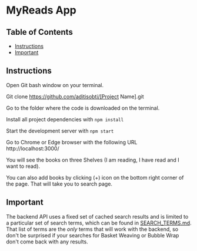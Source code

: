 # MyReads App

## Table of Contents

- [Instructions](#Instructions)
- [Important](#Important)

## Instructions
Open Git bash window on your terminal.

Git clone https://github.com/aditisobti/[Project Name].git

Go to the folder where the code is downloaded on the terminal.

Install all project dependencies with `npm install`

Start the development server with `npm start`

Go to Chrome or Edge browser with the following URL http://localhost:3000/

You will see the books on three Shelves (I am reading, I have read and I want to read).

You can also add books by clicking (+) icon on the bottom right corner of the page. That will take you to search page.

## Important
The backend API uses a fixed set of cached search results and is limited to a particular set of search terms, which can be found in [SEARCH_TERMS.md](SEARCH_TERMS.md). That list of terms are the _only_ terms that will work with the backend, so don't be surprised if your searches for Basket Weaving or Bubble Wrap don't come back with any results.
